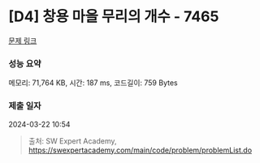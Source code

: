 # [D4] 창용 마을 무리의 개수 - 7465 

[문제 링크](https://swexpertacademy.com/main/code/problem/problemDetail.do?contestProbId=AWngfZVa9XwDFAQU) 

### 성능 요약

메모리: 71,764 KB, 시간: 187 ms, 코드길이: 759 Bytes

### 제출 일자

2024-03-22 10:54



> 출처: SW Expert Academy, https://swexpertacademy.com/main/code/problem/problemList.do